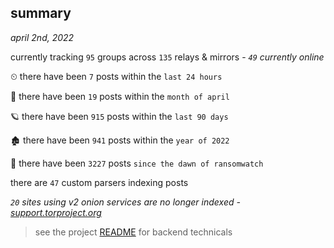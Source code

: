 
## summary
_april 2nd, 2022_

currently tracking `95` groups across `135` relays & mirrors - _`49` currently online_

⏲ there have been `7` posts within the `last 24 hours`

🦈 there have been `19` posts within the `month of april`

🪐 there have been `915` posts within the `last 90 days`

🏚 there have been `941` posts within the `year of 2022`

🦕 there have been `3227` posts `since the dawn of ransomwatch`

there are `47` custom parsers indexing posts

_`20` sites using v2 onion services are no longer indexed - [support.torproject.org](https://support.torproject.org/onionservices/v2-deprecation/)_

> see the project [README](https://github.com/thetanz/ransomwatch#ransomwatch--) for backend technicals
